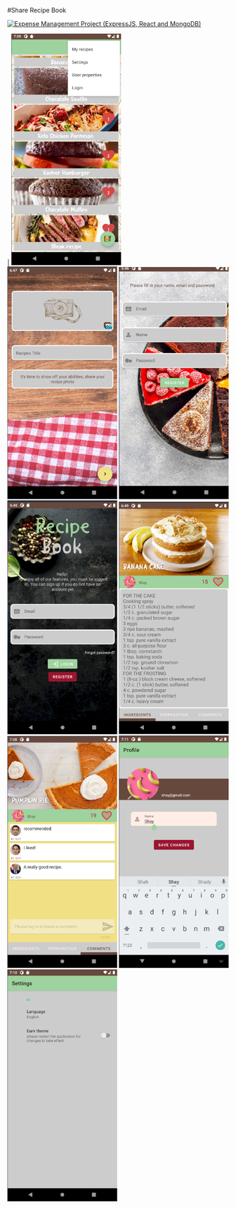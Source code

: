 #Share Recipe Book

[![Expense Management Project (ExpressJS, React and MongoDB)](https://img.youtube.com/vi/PbNLmsgO37A/0.jpg)](https://www.youtube.com/watch?v=PbNLmsgO37A)

|
<img src= "https://github.com/Shay-M/Share-Recipe-Book/blob/master/doc/home2.png" width="250"> 
<img src= "https://github.com/Shay-M/Share-Recipe-Book/blob/master/doc/add.png" width="250">
<img src= "https://github.com/Shay-M/Share-Recipe-Book/blob/master/doc/register.png" width="250">
<img src= "https://github.com/Shay-M/Share-Recipe-Book/blob/master/doc/login.png" width="250">
<img src= "https://github.com/Shay-M/Share-Recipe-Book/blob/master/doc/banana.png" width="250">
<img src= "https://github.com/Shay-M/Share-Recipe-Book/blob/master/doc/comment.png" width="250">
<img src= "https://github.com/Shay-M/Share-Recipe-Book/blob/master/doc/user.png" width="250">
<img src= "https://github.com/Shay-M/Share-Recipe-Book/blob/master/doc/settings.png" width="250">

